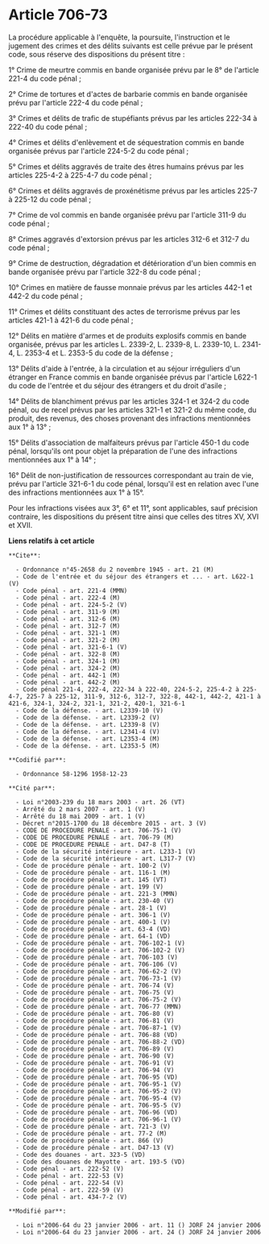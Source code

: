 # Article 706-73

La procédure applicable à l'enquête, la poursuite, l'instruction et le jugement des crimes et des délits suivants est celle
prévue par le présent code, sous réserve des dispositions du présent titre : 

1° Crime de meurtre commis en bande organisée prévu par le 8° de l'article 221-4 du code pénal ; 

2° Crime de tortures et d'actes de barbarie commis en bande organisée prévu par l'article 222-4 du code pénal ; 

3° Crimes et délits de trafic de stupéfiants prévus par les articles 222-34 à 222-40 du code pénal ; 

4° Crimes et délits d'enlèvement et de séquestration commis en bande organisée prévus par l'article 224-5-2 du code pénal ; 

5° Crimes et délits aggravés de traite des êtres humains prévus par les articles 225-4-2 à 225-4-7 du code pénal ; 

6° Crimes et délits aggravés de proxénétisme prévus par les articles 225-7 à 225-12 du code pénal ; 

7° Crime de vol commis en bande organisée prévu par l'article 311-9 du code pénal ; 

8° Crimes aggravés d'extorsion prévus par les articles 312-6 et 312-7 du code pénal ; 

9° Crime de destruction, dégradation et détérioration d'un bien commis en bande organisée prévu par l'article 322-8 du code
pénal ; 

10° Crimes en matière de fausse monnaie prévus par les articles 442-1 et 442-2 du code pénal ; 

11° Crimes et délits constituant des actes de terrorisme prévus par les articles 421-1 à 421-6 du code pénal ; 

12° Délits en matière d'armes et de produits explosifs commis en bande organisée, prévus par les articles L. 2339-2, L.
2339-8, L. 2339-10, L. 2341-4, L. 2353-4 et L. 2353-5 du code de la défense ; 

13° Délits d'aide à l'entrée, à la circulation et au séjour irréguliers d'un étranger en France commis en bande organisée
prévus par l'article L622-1 du code de l'entrée et du séjour des étrangers et du droit d'asile ; 

14° Délits de blanchiment prévus par les articles 324-1 et 324-2 du code pénal, ou de recel prévus par les articles 321-1 et
321-2 du même code, du produit, des revenus, des choses provenant des infractions mentionnées aux 1° à 13° ; 

15° Délits d'association de malfaiteurs prévus par l'article 450-1 du code pénal, lorsqu'ils ont pour objet la préparation de
l'une des infractions mentionnées aux 1° à 14° ; 

16° Délit de non-justification de ressources correspondant au train de vie, prévu par l'article 321-6-1 du code pénal,
lorsqu'il est en relation avec l'une des infractions mentionnées aux 1° à 15°. 

Pour les infractions visées aux 3°, 6° et 11°, sont applicables, sauf précision contraire, les dispositions du présent titre
ainsi que celles des titres XV, XVI et XVII.

**Liens relatifs à cet article**

	**Cite**:

	  - Ordonnance n°45-2658 du 2 novembre 1945 - art. 21 (M)
	  - Code de l'entrée et du séjour des étrangers et ... - art. L622-1 (V)
	  - Code pénal - art. 221-4 (MMN)
	  - Code pénal - art. 222-4 (M)
	  - Code pénal - art. 224-5-2 (V)
	  - Code pénal - art. 311-9 (M)
	  - Code pénal - art. 312-6 (M)
	  - Code pénal - art. 312-7 (M)
	  - Code pénal - art. 321-1 (M)
	  - Code pénal - art. 321-2 (M)
	  - Code pénal - art. 321-6-1 (V)
	  - Code pénal - art. 322-8 (M)
	  - Code pénal - art. 324-1 (M)
	  - Code pénal - art. 324-2 (M)
	  - Code pénal - art. 442-1 (M)
	  - Code pénal - art. 442-2 (M)
	  - Code pénal 221-4, 222-4, 222-34 à 222-40, 224-5-2, 225-4-2 à 225-4-7, 225-7 à 225-12, 311-9, 312-6, 312-7, 322-8, 442-1, 442-2, 421-1 à 421-6, 324-1, 324-2, 321-1, 321-2, 420-1, 321-6-1
	  - Code de la défense. - art. L2339-10 (V)
	  - Code de la défense. - art. L2339-2 (V)
	  - Code de la défense. - art. L2339-8 (V)
	  - Code de la défense. - art. L2341-4 (V)
	  - Code de la défense. - art. L2353-4 (M)
	  - Code de la défense. - art. L2353-5 (M)

	**Codifié par**:

	  - Ordonnance 58-1296 1958-12-23

	**Cité par**:

	  - Loi n°2003-239 du 18 mars 2003 - art. 26 (VT)
	  - Arrêté du 2 mars 2007 - art. 1 (V)
	  - Arrêté du 18 mai 2009 - art. 1 (V)
	  - Décret n°2015-1700 du 18 décembre 2015 - art. 3 (V)
	  - CODE DE PROCEDURE PENALE - art. 706-75-1 (V)
	  - CODE DE PROCEDURE PENALE - art. 706-79 (M)
	  - CODE DE PROCEDURE PENALE - art. D47-8 (T)
	  - Code de la sécurité intérieure - art. L233-1 (V)
	  - Code de la sécurité intérieure - art. L317-7 (V)
	  - Code de procédure pénale - art. 100-2 (V)
	  - Code de procédure pénale - art. 116-1 (M)
	  - Code de procédure pénale - art. 145 (VT)
	  - Code de procédure pénale - art. 199 (V)
	  - Code de procédure pénale - art. 221-3 (MMN)
	  - Code de procédure pénale - art. 230-40 (V)
	  - Code de procédure pénale - art. 28-1 (V)
	  - Code de procédure pénale - art. 306-1 (V)
	  - Code de procédure pénale - art. 400-1 (V)
	  - Code de procédure pénale - art. 63-4 (VD)
	  - Code de procédure pénale - art. 64-1 (VD)
	  - Code de procédure pénale - art. 706-102-1 (V)
	  - Code de procédure pénale - art. 706-102-2 (V)
	  - Code de procédure pénale - art. 706-103 (V)
	  - Code de procédure pénale - art. 706-106 (V)
	  - Code de procédure pénale - art. 706-62-2 (V)
	  - Code de procédure pénale - art. 706-73-1 (V)
	  - Code de procédure pénale - art. 706-74 (V)
	  - Code de procédure pénale - art. 706-75 (V)
	  - Code de procédure pénale - art. 706-75-2 (V)
	  - Code de procédure pénale - art. 706-77 (MMN)
	  - Code de procédure pénale - art. 706-80 (V)
	  - Code de procédure pénale - art. 706-81 (V)
	  - Code de procédure pénale - art. 706-87-1 (V)
	  - Code de procédure pénale - art. 706-88 (VD)
	  - Code de procédure pénale - art. 706-88-2 (VD)
	  - Code de procédure pénale - art. 706-89 (V)
	  - Code de procédure pénale - art. 706-90 (V)
	  - Code de procédure pénale - art. 706-91 (V)
	  - Code de procédure pénale - art. 706-94 (V)
	  - Code de procédure pénale - art. 706-95 (VD)
	  - Code de procédure pénale - art. 706-95-1 (V)
	  - Code de procédure pénale - art. 706-95-2 (V)
	  - Code de procédure pénale - art. 706-95-4 (V)
	  - Code de procédure pénale - art. 706-95-5 (V)
	  - Code de procédure pénale - art. 706-96 (VD)
	  - Code de procédure pénale - art. 706-96-1 (V)
	  - Code de procédure pénale - art. 721-3 (V)
	  - Code de procédure pénale - art. 77-2 (M)
	  - Code de procédure pénale - art. 866 (V)
	  - Code de procédure pénale - art. D47-13 (V)
	  - Code des douanes - art. 323-5 (VD)
	  - Code des douanes de Mayotte - art. 193-5 (VD)
	  - Code pénal - art. 222-52 (V)
	  - Code pénal - art. 222-53 (V)
	  - Code pénal - art. 222-54 (V)
	  - Code pénal - art. 222-59 (V)
	  - Code pénal - art. 434-7-2 (V)

	**Modifié par**:

	  - Loi n°2006-64 du 23 janvier 2006 - art. 11 () JORF 24 janvier 2006
	  - Loi n°2006-64 du 23 janvier 2006 - art. 24 () JORF 24 janvier 2006
